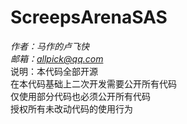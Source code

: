 # ScreepsArenaSAS

*作者：马作的卢飞快*  
*邮箱：allpick@qq.com*  
说明：本代码全部开源  
在本代码基础上二次开发需要公开所有代码  
仅使用部分代码也必须公开所有代码  
授权所有未改动代码的使用行为  
